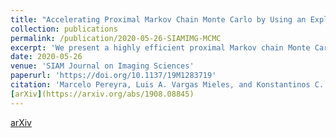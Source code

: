 ```yaml
---
title: "Accelerating Proximal Markov Chain Monte Carlo by Using an Explicit Stabilized Method"
collection: publications
permalink: /publication/2020-05-26-SIAMIMG-MCMC
excerpt: 'We present a highly efficient proximal Markov chain Monte Carlo methodology to perform Bayesian computation in imaging problems. Similarly to previous proximal Monte Carlo approaches, the proposed method is derived from an approximation of the Langevin diffusion. However, instead of the conventional Euler--Maruyama approximation that underpins existing proximal Monte Carlo methods, here we use a state-of-the-art orthogonal Runge--Kutta--Chebyshev stochastic approximation [A. Abdulle, I. Aimuslimani, and G. Vilmart, SIAM/ASA J. Uncertain. Quantif., 6 (2018), pp. 937--964] that combines several gradient evaluations to significantly accelerate its convergence speed, similarly to accelerated gradient optimization methods. The proposed methodology is demonstrated via a range of numerical experiments, including non-blind image deconvolution, hyperspectral unmixing, and tomographic reconstruction, with total-variation and $\ell_1$-type priors. Comparisons with Euler-type proximal Monte Carlo methods confirm that the Markov chains generated with our method exhibit significantly faster convergence speeds, achieve larger effective sample sizes, and produce lower mean-square estimation errors at equal computational budget.'
date: 2020-05-26
venue: 'SIAM Journal on Imaging Sciences'
paperurl: 'https://doi.org/10.1137/19M1283719'
citation: 'Marcelo Pereyra, Luis A. Vargas Mieles, and Konstantinos C. Zygalakis, &quot;Accelerating Proximal Markov Chain Monte Carlo by Using an Explicit Stabilized Method&quot;, <i>SIAM J. Imaging Sci.</i>, Vol. 13, No. 2, 2020, pp. 87-118'
[arXiv](https://arxiv.org/abs/1908.08845)
---
```


[arXiv](https://arxiv.org/abs/1908.08845)